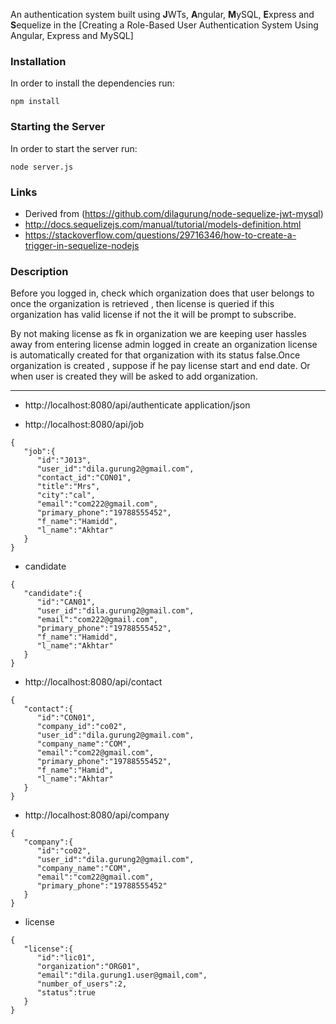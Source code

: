 
 An authentication system built using **J**WTs, **A**ngular, **M**ySQL, **E**xpress and **S**equelize in the [Creating a Role-Based User Authentication System Using Angular, Express and MySQL]

### Installation
 In order to install the dependencies run:
```
npm install
```

### Starting the Server
In order to start the server run:
```
node server.js
```
### Links
- Derived from (https://github.com/dilagurung/node-sequelize-jwt-mysql)
- http://docs.sequelizejs.com/manual/tutorial/models-definition.html
- https://stackoverflow.com/questions/29716346/how-to-create-a-trigger-in-sequelize-nodejs

### Description

Before you logged in, check which organization does that user belongs to
once the organization is retrieved , then license is queried if this organization has valid license if not the it will be prompt to subscribe.

By not making license as fk in organization we are keeping user hassles away from entering license admin logged in create an organization license is automatically created for that organization with its status false.Once organization is created , suppose if he pay license start and end date. Or when user is created they will be asked to add organization.

----------------------------------------------------------------------------------------

- http://localhost:8080/api/authenticate
    application/json

- http://localhost:8080/api/job
```
{  
   "job":{  
      "id":"J013",
      "user_id":"dila.gurung2@gmail.com",
      "contact_id":"CON01",
      "title":"Mrs",
      "city":"cal",
      "email":"com222@gmail.com",
      "primary_phone":"19788555452",
      "f_name":"Hamidd",
      "l_name":"Akhtar"
   }
}
```

- candidate
```
{  
   "candidate":{  
      "id":"CAN01",
      "user_id":"dila.gurung2@gmail.com",
      "email":"com222@gmail.com",
      "primary_phone":"19788555452",
      "f_name":"Hamidd",
      "l_name":"Akhtar"
   }
}
```

- http://localhost:8080/api/contact
```
{  
   "contact":{  
      "id":"CON01",
      "company_id":"co02",
      "user_id":"dila.gurung2@gmail.com",
      "company_name":"COM",
      "email":"com22@gmail.com",
      "primary_phone":"19788555452",
      "f_name":"Hamid",
      "l_name":"Akhtar"
   }
}
```

- http://localhost:8080/api/company
```
{  
   "company":{  
      "id":"co02",
      "user_id":"dila.gurung2@gmail.com",
      "company_name":"COM",
      "email":"com22@gmail.com",
      "primary_phone":"19788555452"
   }
}
```

- license
```
{  
   "license":{  
      "id":"lic01",
      "organization":"ORG01",
      "email":"dila.gurung1.user@gmail,com",
      "number_of_users":2,
      "status":true
   }
}
```
